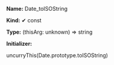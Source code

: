 **Name:** Date_toISOString

**Kind:** ✔ const

**Type:** (thisArg: unknown) => string

**Initializer:**

uncurryThis(Date.prototype.toISOString)

